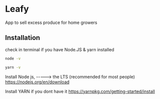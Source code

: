 # Leafy
App to sell excess produce for home growers

## Installation
check in terminal if you have Node.JS & yarn installed
```bash
node -v
```
```bash
yarn -v
```

Install Node js, -----> the LTS (recommended for most people)
https://nodejs.org/en/download

Install YARN if you dont have it
https://yarnpkg.com/getting-started/install

